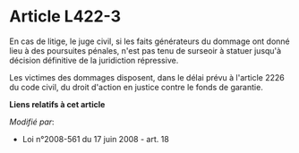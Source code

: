 # Article L422-3

En cas de litige, le juge civil, si les faits générateurs du dommage ont donné lieu à des poursuites pénales, n'est pas tenu
de surseoir à statuer jusqu'à décision définitive de la juridiction répressive. 

Les victimes des dommages disposent, dans le délai prévu à l'article 2226 du code civil, du droit d'action en justice contre
le fonds de garantie.

**Liens relatifs à cet article**

_Modifié par_:

  - Loi n°2008-561 du 17 juin 2008 - art. 18
